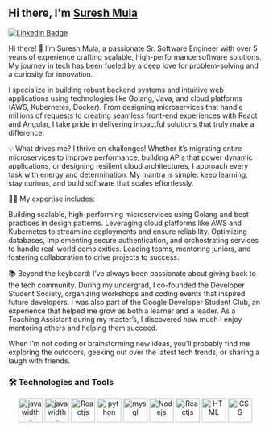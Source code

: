 ## Hi there, I'm [Suresh Mula](https://www.linkedin.com/in/sureshgoudmula/)

[![Linkedin Badge](https://img.shields.io/badge/-LinkedIn-0e76a8?style=flat-square&logo=Linkedin&logoColor=white)](https://www.linkedin.com/in/sureshgoudmula/)

Hi there! 👋 I’m Suresh Mula, a passionate Sr. Software Engineer with over 5 years of experience crafting scalable, high-performance software solutions. My journey in tech has been fueled by a deep love for problem-solving and a curiosity for innovation.

I specialize in building robust backend systems and intuitive web applications using technologies like Golang, Java, and cloud platforms (AWS, Kubernetes, Docker). From designing microservices that handle millions of requests to creating seamless front-end experiences with React and Angular, I take pride in delivering impactful solutions that truly make a difference.

💡 What drives me?
I thrive on challenges! Whether it’s migrating entire microservices to improve performance, building APIs that power dynamic applications, or designing resilient cloud architectures, I approach every task with energy and determination. My mantra is simple: keep learning, stay curious, and build software that scales effortlessly.

👨‍💻 My expertise includes:

Building scalable, high-performing microservices using Golang and best practices in design patterns.
Leveraging cloud platforms like AWS and Kubernetes to streamline deployments and ensure reliability.
Optimizing databases, implementing secure authentication, and orchestrating services to handle real-world complexities.
Leading teams, mentoring juniors, and fostering collaboration to drive projects to success.

📚 Beyond the keyboard:
I’ve always been passionate about giving back to the tech community. During my undergrad, I co-founded the Developer Student Society, organizing workshops and coding events that inspired future developers. I was also part of the Google Developer Student Club, an experience that helped me grow as both a learner and a leader. As a Teaching Assistant during my master’s, I discovered how much I enjoy mentoring others and helping them succeed.

When I’m not coding or brainstorming new ideas, you’ll probably find me exploring the outdoors, geeking out over the latest tech trends, or sharing a laugh with friends.

###  🛠 Technologies and Tools   

<p align="center">
      <img src="https://www.vectorlogo.zone/logos/golang/golang-official.svg" alt="java width="48" height="48"/>
      <img src="https://www.vectorlogo.zone/logos/java/java-ar21.svg" alt="java width="48" height="48"/>
      <img src="https://www.vectorlogo.zone/logos/springio/springio-icon.svg" alt="Reactjs" width="48" height="48"/>
      <img src="https://www.vectorlogo.zone/logos/python/python-icon.svg" alt="python" width="48" height="48"/>
      <img src="https://www.vectorlogo.zone/logos/mysql/mysql-icon.svg" alt="mysql" width="48" height="48"/>
      <img src="https://www.vectorlogo.zone/logos/nodejs/nodejs-icon.svg" alt="Nodejs" width="48" height="48"/>
      <img src="https://www.vectorlogo.zone/logos/reactjs/reactjs-icon.svg" alt="Reactjs" width="48" height="48"/>
      <img src="https://www.vectorlogo.zone/logos/w3_html5/w3_html5-icon.svg" alt="HTML" width="48" height="48"/>
      <img src="https://www.vectorlogo.zone/logos/w3_css/w3_css-icon.svg" alt="CSS" width="48" height="48"/>
</p>


